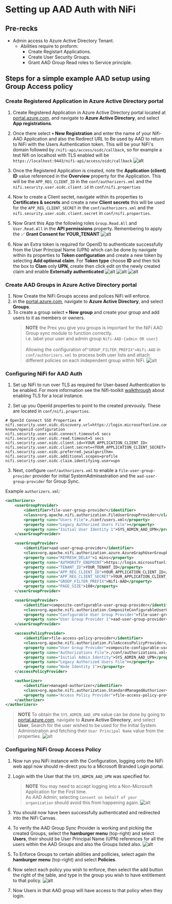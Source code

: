 # Setting up AAD Auth with NiFi

## Pre-recks

- Admin access to Azure Active Directory Tenant.
  - Abilities require to proform:
    - Create Registart Applications.
    - Create User Security Groups.
    - Grant AAD Group Read roles to Service principle.

## Steps for a simple example AAD setup using Group Access policy

### Create Registered Application in Azure Active Directory portal

1. Create Registered Application in Azure Active Directory portal located at [portal.azure.com](http://portal.azure.com/), and navigate to **Azure Active Directory**, and select **App registrations**.

2. Once there select **`+` New Registration** and enter the name of your Nifi-AAD Application and also the Redirect URL to Be used by AAD to return to NiFi with the Users Authentication token. This will be your NiFi's domain followed by `/nifi-api/access/oidc/callback`, so for example a test Nifi on localhost with TLS enabled will be `https://localhost:9443/nifi-api/access/oidc/callback`
  ![alt](images/aad_new_app_reg.png)

3. Once the Registered Application is created, note the **Application (client) ID** value referenced in the **Overview** property for the Application. This will be the `APP_REG_CLIENT_ID` in the `conf/authorizers.xml` and the `nifi.security.user.oidc.client.id` in `conf/nifi.properties`
4. Now to create a Client sectet, navigate within its properties to **Certificates & secrets** and create a new **Client secrets** this will be used for the `APP_REG_CLIENT_SECRET` in the `conf/authorizers.xml` and the `nifi.security.user.oidc.client.secret` in `conf/nifi.properties`.
5. Now Grant this App the following roles `Group.Read.All` and `User.Read.All` in the **API permissions** property. Remembering to apply the ✅ **Grant Consent for YOUR_TENANT**
  ![alt](images/aad_grant_group_read_roles.png)
6. Now an Extra token is required for OpenID to authenticate successfully from the User Principal Name (UPN) which can be done by navigate within its properties to **Token configuration** and create a new token by selecting **Add optional claim**. For **Token type** choose **ID** and then tick the box to **Clam** only **UPN**, create then click edit on the newly created claim and enable **Externally authenticated** ![alt](images/aad_app_upn_claim.png) ![alt](images/aad_app_upn.png) ![alt](images/aad_app_upn_external.png)


### Create AAD Groups in Azure Active Directory portal

1. Now Create the NiFi Groups access and polices NiFi will enforce.
2. in the [portal.azure.com](http://portal.azure.com/), navigate to **Azure Active Directory**, and select **Groups**.
3. To create a group select **`+` New group**  and create your group and add users to it as members or owners.
   > __NOTE__ the Prex you give you groups is important for the NiFi AAD Group sync module to function correctly.
   > <br> i.e. label your user and admin group `Nifi-AAD-{admin OR user}` <br> <br> Allowing the configuration of`"GROUP_FILTER_PREFIX"=Nifi-AAD` in  `conf/authorizers.xml` to process both user lists and attach different policies  on each independent group within NiFi.
    ![alt](images/aad_nifi_user_groups.png)

### Configuring NiFi for AAD Auth

1. Set up NiFi to run over TLS as required for User-based Authentication to be enabled. For more information see the Nifi-toolkit [walkthrough](https://nifi.apache.org/docs/nifi-docs/html/walkthroughs.html) about enabling TLS for a local instance.

2. Set up you OpenId properties to point to the created prevously. These are located in `conf/nifi.properties`.

```properties
# OpenId Connect SSO Properties #
nifi.security.user.oidc.discovery.url=https://login.microsoftonline.com/<YOUR_TENENT_ID>/v2.0/.well-known/openid-configuration
nifi.security.user.oidc.connect.timeout=5 secs
nifi.security.user.oidc.read.timeout=5 secs
nifi.security.user.oidc.client.id=<YOUR_APPLICATION_CLIENT_ID>
nifi.security.user.oidc.client.secret=<YOUR_APPLICATION_CLIENT_SECRET>
nifi.security.user.oidc.preferred.jwsalgorithm=
nifi.security.user.oidc.additional.scopes=profile
nifi.security.user.oidc.claim.identifying.user=upn
```

3. Next, configure `conf/authorizers.xml` to enable a `file-user-group-provider` provider for initial SystemAdminastration and the `aad-user-group-provider` for Group Sync. 

Example `authorizers.xml`:
```xml
<authorizers>
    <userGroupProvider>
        <identifier>file-user-group-provider</identifier>
        <class>org.apache.nifi.authorization.FileUserGroupProvider</class>
        <property name="Users File">./conf/users.xml</property>
        <property name="Legacy Authorized Users File"></property>
        <property name="Initial User Identity 1">SYS_ADMIN_AAD_UPN</property>
    </userGroupProvider>

    <userGroupProvider>
        <identifier>aad-user-group-provider</identifier>
        <class>org.apache.nifi.authorization.azure.AzureGraphUserGroupProvider</class>
        <property name="REFRESH_DELAY">1 mins</property>
        <property name="AUTHORITY_ENDPOINT">https://login.microsoftonline.com</property>
        <property name="TENANT_ID">YOUR_TENANT_ID</property>
        <property name="APP_REG_CLIENT_ID">YOUR_APPLICATION_CLIENT_ID</property>
        <property name="APP_REG_CLIENT_SECRET">YOUR_APPLICATION_CLIENT_SECRET</property>
        <property name="GROUP_FILTER_PREFIX">Nifi-AAD</property>
        <property name="PAGE_SIZE">100</property>
    </userGroupProvider>

    <userGroupProvider>
        <identifier>composite-configurable-user-group-provider</identifier>
        <class>org.apache.nifi.authorization.CompositeConfigurableUserGroupProvider</class>
        <property name="Configurable User Group Provider">file-user-group-provider</property>
        <property name="User Group Provider 1">aad-user-group-provider</property>
    </userGroupProvider>

    <accessPolicyProvider>
        <identifier>file-access-policy-provider</identifier>
        <class>org.apache.nifi.authorization.FileAccessPolicyProvider</class>
        <property name="User Group Provider">composite-configurable-user-group-provider</property>
        <property name="Authorizations File">./conf/authorizations.xml</property>
        <property name="Initial Admin Identity">SYS_ADMIN_AAD_UPN</property>
        <property name="Legacy Authorized Users File"></property>
        <property name="Node Identity 1"></property>
    </accessPolicyProvider>

    <authorizer>
        <identifier>managed-authorizer</identifier>
        <class>org.apache.nifi.authorization.StandardManagedAuthorizer</class>
        <property name="Access Policy Provider">file-access-policy-provider</property>
    </authorizer>
</authorizers>
```

> __NOTE__ To obtain the `SYS_ADMIN_AAD_UPN` value can be done by going to  [portal.azure.com](http://portal.azure.com/), navigate to **Azure Active Directory**, and select **User**, Search for the user wished to be used for the Initial System Administration and fetching their `User Principal Name` value from the properties. ![alt](images/aad_geting_user_upn.png)

### Configuring NiFi Group Access Policy

1. Now run you NiFi instance with the Configuration, logging onto the NiFi web appl now should re-direct you to a Microsoft Branded Login portal.
2. Login with the User that the `SYS_ADMIN_AAD_UPN` was specified for.
   > __NOTE__ You may need to accept logging into a Non-Microsoft Application for the First time. <br> As AAD Admin; selecting `Consent on behalf of your organization` should avoid this from happening again. ![alt](images/aad_login_permission.png)

3. You should now have been successfully authenticated and redirected into the NiFi Canvas.
4. To verify the AAD Group Sync Provider is working and picking the created Groups, select the **hamburger menu** (top-right) and select **Users**, their should be User Principal Name (UPN) references for all the users within the AAD Groups and also the Groups listed also. ![alt](images/aad_nifi_users_list.png)
5. To Enforce Groups to certain abilities and pollicies, select again the **hamburger menu** (top-right) and select **Policies**.
6. Now select each policy you wish to enforce, then select the add button the right of the table, and type in the group you wish to have entitlement to that policy. ![alt](images/aad_nifi_access_policies.png)
7. Now Users in that AAD group will have access to that policy when they login.

